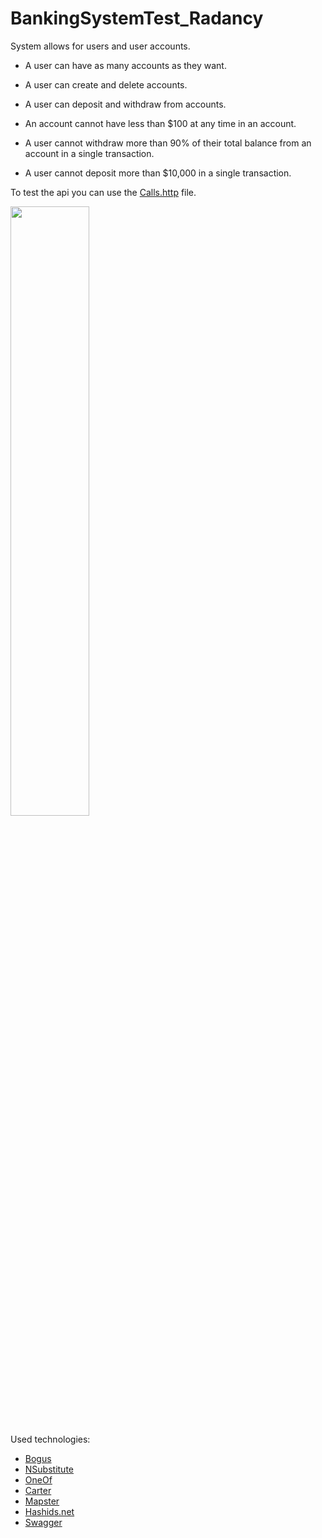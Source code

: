 # BankingSystemTest_Radancy
System allows for users and user accounts.

- A user can have as many accounts as they want.
 
- A user can create and delete accounts.
 
- A user can deposit and withdraw from accounts.
 
- An account cannot have less than $100 at any time in an account.
 
- A user cannot withdraw more than 90% of their total balance from an
account in a single transaction.
 
- A user cannot deposit more than $10,000 in a single transaction.

To test the api you can use the <a href="https://github.com/aramzham/BankingSystemTest_Radancy/blob/main/Radancy.Api/Calls.http">Calls.http</a> file.

<img src="https://user-images.githubusercontent.com/25085025/232614877-a01fe552-ca24-43aa-8fda-bdce0893519f.png" style="width:50%;height:50%;"/>

Used technologies:
- <a href="https://github.com/bchavez/Bogus">Bogus</a>
- <a href="https://nsubstitute.github.io/">NSubstitute</a>
- <a href="https://github.com/mcintyre321/OneOf">OneOf</a>
- <a href="https://github.com/CarterCommunity/Carter">Carter</a>
- <a href="https://github.com/MapsterMapper/Mapster">Mapster</a>
- <a href="https://hashids.org/net/">Hashids.net</a>
- <a href="https://github.com/domaindrivendev/Swashbuckle.AspNetCore">Swagger</a>
